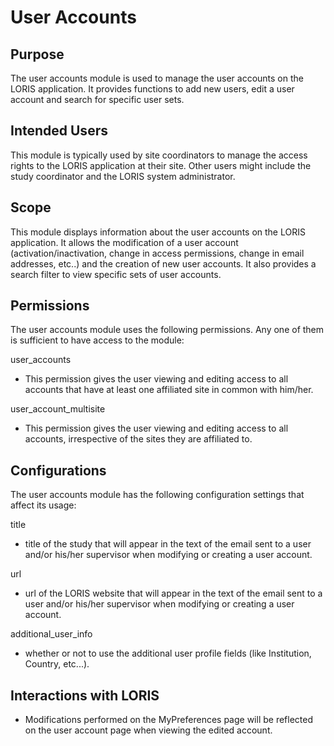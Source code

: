 # User Accounts

## Purpose

The user accounts module is used to manage the user accounts on the LORIS 
application. It provides functions to add new users, edit a user account and search
for specific user sets.

## Intended Users

This module is typically used by site coordinators to manage the access rights to the LORIS
application at their site. Other users might include the study coordinator and the LORIS system 
administrator.

## Scope

This module displays information about the user accounts on the LORIS application.
It allows the modification of a user account (activation/inactivation, change in access 
permissions, change in email addresses, etc..) and the creation of new user accounts. 
It also provides a search filter to view specific sets of user accounts.

## Permissions

The user accounts module uses the following permissions. Any one of them 
is sufficient to have access to the module:

user_accounts
 - This permission gives the user viewing and editing access to all accounts
that have at least one affiliated site in common with him/her.

user_account_multisite
 - This permission gives the user viewing and editing access to all 
accounts, irrespective of the sites they are affiliated to.

## Configurations

The user accounts module has the following configuration settings that affect its usage:

title
 - title of the study that will appear in the text of the email sent to a user 
and/or his/her supervisor when modifying or creating a user account. 

url
 - url of the LORIS website that will appear in the text of the email sent to a 
user and/or his/her supervisor when modifying or creating a user account. 

additional_user_info
 - whether or not to use the additional user profile fields (like Institution, Country, etc...).

## Interactions with LORIS

- Modifications performed on the MyPreferences page will be reflected on 
the user account page when viewing the edited account.

